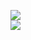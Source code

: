 [![](https://img.shields.io/badge/Made%20With-Github%20Spray-lightgrey.svg?style=for-the-badge&logo=github)](https://github.com/Annihil/github-spray#15059)  
[![](https://i.imgur.com/2DrTn0Z.gif)](https://github.com/Annihil/github-spray)